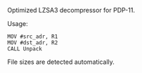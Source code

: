 Optimized LZSA3 decompressor for PDP-11.

Usage:

```
MOV #src_adr, R1
MOV #dst_adr, R2
CALL Unpack
```

File sizes are detected automatically.
